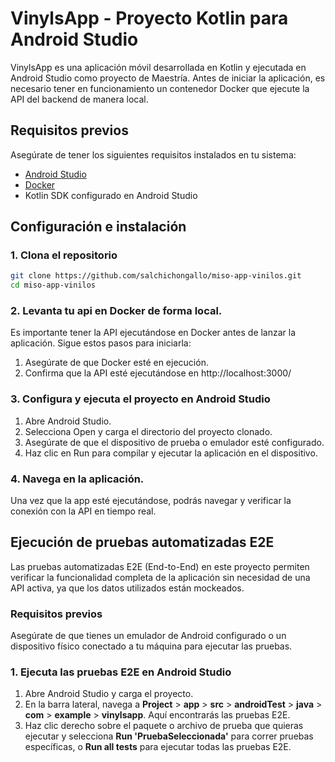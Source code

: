 # VinylsApp - Proyecto Kotlin para Android Studio

VinylsApp es una aplicación móvil desarrollada en Kotlin y ejecutada en Android Studio como proyecto de Maestría. Antes de iniciar la aplicación, es necesario tener en funcionamiento un contenedor Docker que ejecute la API del backend de manera local.

## Requisitos previos

Asegúrate de tener los siguientes requisitos instalados en tu sistema:

- [Android Studio](https://developer.android.com/studio)
- [Docker](https://www.docker.com/get-started)
- Kotlin SDK configurado en Android Studio

## Configuración e instalación

### 1. Clona el repositorio

```bash
git clone https://github.com/salchichongallo/miso-app-vinilos.git
cd miso-app-vinilos
```

### 2. Levanta tu api en Docker de forma local.
Es importante tener la API ejecutándose en Docker antes de lanzar la aplicación. Sigue estos pasos para iniciarla:

1. Asegúrate de que Docker esté en ejecución.
2. Confirma que la API esté ejecutándose en http://localhost:3000/

### 3. Configura y ejecuta el proyecto en Android Studio
1. Abre Android Studio.
2. Selecciona Open y carga el directorio del proyecto clonado.
3. Asegúrate de que el dispositivo de prueba o emulador esté configurado.
4. Haz clic en Run para compilar y ejecutar la aplicación en el dispositivo.


### 4. Navega en la aplicación.
Una vez que la app esté ejecutándose, podrás navegar y verificar la conexión con la API en tiempo real.

## Ejecución de pruebas automatizadas E2E

Las pruebas automatizadas E2E (End-to-End) en este proyecto permiten verificar la funcionalidad completa de la aplicación sin necesidad de una API activa, ya que los datos utilizados están mockeados.

### Requisitos previos

Asegúrate de que tienes un emulador de Android configurado o un dispositivo físico conectado a tu máquina para ejecutar las pruebas.

### 1. Ejecuta las pruebas E2E en Android Studio

1. Abre Android Studio y carga el proyecto.
2. En la barra lateral, navega a **Project** > **app** > **src** > **androidTest** > **java** > **com** > **example**  > **vinylsapp**. Aquí encontrarás las pruebas E2E.
3. Haz clic derecho sobre el paquete o archivo de prueba que quieras ejecutar y selecciona **Run 'PruebaSeleccionada'** para correr pruebas específicas, o **Run all tests** para ejecutar todas las pruebas E2E.




